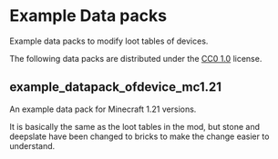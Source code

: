 # Example Data packs

Example data packs to modify loot tables of devices.

The following data packs are distributed under the [CC0 1.0](https://creativecommons.org/publicdomain/zero/1.0/) license.

## example_datapack_ofdevice_mc1.21

An example data pack for Minecraft 1.21 versions.

It is basically the same as the loot tables in the mod, but stone and deepslate have been changed to bricks to make the change easier to understand.
